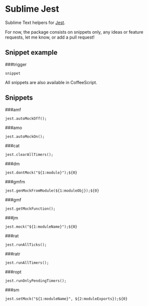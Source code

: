 Sublime Jest
============

Sublime Text helpers for [Jest](http://facebook.github.io/jest/). 

For now, the package consists on snippets only, any ideas or feature requests, let me know, or add a pull request!

## Snippet example

###trigger
```
snippet
```

All snippets are also available in CoffeeScript.

## Snippets

###amf
```
jest.autoMockOff();
```

###amo
```
jest.autoMockOn();
```

###cat
```
jest.clearAllTimers();
```

###dm
```
jest.dontMock("${1:module}");${0}
```

###gmfm
```
jest.genMockFromModule(${1:moduleObj});${0}
```

###gmf
```
jest.getMockFunction();
```

###jm
```
jest.mock("${1:moduleName}");${0}
```

###rat
```
jest.runAllTicks();
```

###ratr
```
jest.runAllTimers();
```

###ropt
```
jest.runOnlyPendingTimers();
```

###sm
```
jest.setMock("${1:moduleName}", ${2:moduleExports});${0}
```
